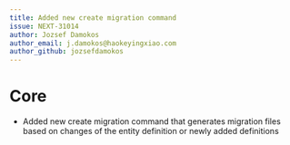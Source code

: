 ```yaml
---
title: Added new create migration command
issue: NEXT-31014
author: Jozsef Damokos
author_email: j.damokos@haokeyingxiao.com
author_github: jozsefdamokos
---
```

# Core
* Added new create migration command that generates migration files based on changes of the entity definition or newly added definitions
